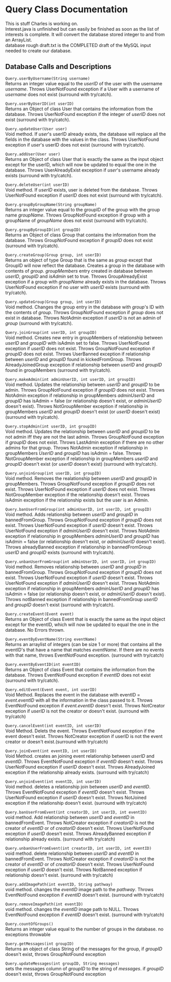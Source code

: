 # Query Class Documentation
This is stuff Charles is working on.  
Interest.java is unfinished but can easily be finished as soon as the list of interests is complete. It will convert the database stored integer to and from an ArrayList.  
database rough draft.txt is the COMPLETED draft of the MySQL input needed to create our database.

## Database Calls and Descriptions
`Query.userByUsername(String username)`  
Returns an integer value equal to the *userID* of the user with the username *username*. Throws UserNotFound exception if a User with a username of *username* does not exist (surround with try/catch).  

`Query.userByUserID(int userID)`  
Returns an Object of class User that contains the information from the database. Throws UserNotFound exception if the integer of *userID* does not exist (surround with try/catch).  

`Query.updateUser(User user)`  
Void method. If *user*'s userID already exists, the database will replace all the fields in the database with the values in the class. Throws UserNotFound exception if *user*'s userID does not exist (surround with try/catch).  

`Query.addUser(User user)`  
Returns an Object of class User that is exactly the same as the input object except for the userID, which will now be updated to equal the one in the database. Throws UserAlreadyExist exception if *user*'s username already exists (surround with try/catch).  

`Query.deleteUser(int userID)`  
Void method. If *userID* exists, user is deleted from the database.
Throws UserNotFound exception if *userID* does not exist (surround with try/catch).  

`Query.groupByGroupName(String groupName)`  
Returns an integer value equal to the groupID of the group with the group name *groupName*. Throws GroupNotFound exception if group with a groupName of *groupName* does not exist (surround with try/catch).  

`Query.groupByGroupID(int groupID)`  
Returns an Object of class Group that contains the information from the database. Throws GroupNotFound exception if *groupID* does not exist (surround with try/catch).  

`Query.createGroup(Group group, int userID)`  
Returns an object of type Group that is the same as *group* except that GroupID will now reflect the database. Creates a group in the database with contents of *group*. *groupMembers* entry created in database between *userID*, *groupID* and *isAdmin* set to true. Throws GroupAlreadyExist exception if a group with *groupName* already exists in the database. Throws UserNotFound exception if no user with *userID* exists (surround with try/catch).  

`Query.updateGroup(Group group, int userID)`  
Void method. Changes the group entry in the database with *group*'s ID with the contents of *group*. Throws GroupNotFound exception if *group* does not exist in database. Throws NotAdmin exception if *userID* is not an admin of *group* (surround with try/catch).  

`Query.joinGroup(int userID, int groupID)`  
Void method. Creates new entry in groupMembers of relationship between *userID* and *groupID* with isAdmin set to false. Throws UserNotFound exception if *userID* does not exist. Throws GroupNotFound exception if *groupID* does not exist. Throws UserBanned exception if relationship between *userID* and *groupID* found in kickedFromGroup. Throws AlreadyJoinedGroup exception if relationship between *userID* and *groupID* found in groupMembers (surround with try/catch).

`Query.makeAdmin(int adminUserID, int userID, int groupID)`  
Void method. Updates the relationship between *userID* and *groupID* to be admin. Throws GroupNotFound exception if *groupID* does not exist. Throws NotAdmin exception if relationship in groupMembers *adminUserID* and *groupID* has isAdmin = false (or relationship doesn't exist, or *adminUserID* doesn't exist). Throws NotGroupMember exception if relationship in groupMembers *userID* and *groupID* doesn't exist (or *userID* doesn't exist) (surround with try/catch).

`Query.stopAdmin(int userID, int groupID)`  
Void method. Updates the relationship between *userID* and *groupID* to be not admin iff they are not the last admin.  Throws GroupNotFound exception if *groupID* does not exist. Throws LastAdmin exception if there are no other admins for that group. Throws NotAdmin exception if relationship in groupMembers *UserID* and *groupID* has isAdmin = false. Throws NotGroupMember exception if relationship in groupMembers *userID* and *groupID* doesn't exist (or *userID* doesn't exist) (surround with try/catch).

`Query.unjoinGroup(int userID, int groupID)`  
Void method.  Removes the realationship between *userID* and *groupID* in groupMembers. Throws GroupNotFound exception if *groupID* does not exist.  Throws UserNotFound exception if *userID* does not exist.  Throws NotGroupMember exception if the relationship doesn't exist.  Throws isAdmin exception if the relationship exists but the user is an Admin.

`Query.banUserFromGroup(int adminUserID, int userID, int groupID)`  
Void method. Adds relationship between *userID* and *groupID* in bannedFromGroup. Throws GroupNotFound exception if *groupID* does not exist. Throws UserNotFound exception if *userID* doesn't exist.  Throws UserNotFound exception if *adminUserID* doesn't exist. Throws NotAdmin exception if relationship in groupMembers *adminUserID* and *groupID* has isAdmin = false (or relationship doesn't exist, or *adminUserID* doesn't exist). Throws alreadyBanned exception if relationship in bannedFromGroup *userID* and *groupID* exists (surround with try/catch).

`Query.unbanUserFromGroup(int adminUserID, int userID, int groupID)`  
Void method. Removes relationship between *userID* and *groupID* in bannedFromGroup. Throws GroupNotFound exception if *groupID* does not exist. Throws UserNotFound exception if *userID* doesn't exist.  Throws UserNotFound exception if *adminUserID* doesn't exist. Throws NotAdmin exception if relationship in groupMembers *adminUserID* and *groupID* has isAdmin = false (or relationship doesn't exist, or *adminUserID* doesn't exist). Throws notBanned exception if relationship in bannedFromGroup *userID* and *groupID* doesn't exist (surround with try/catch).

`Query.createEvent(Event event)`  
Returns an Object of class Event that is exactly the same as the input object except for the eventID, which will now be updated to equal the one in the database. No Errors thrown.

`Query.eventByEventName(String eventName)`  
Returns an arraylist of integers (can be size 1 or more) that contains all the eventID's that have a name that matches *eventName*.  If there are no events with that name, throws EventNotFound exception. (surround with try/catch)

`Query.eventByEventID(int eventID)`  
 Returns an Object of class Event that contains the information from the database. Throws EventNotFound exception if *eventID* does not exist (surround with try/catch).

`Query.editEvent(Event event, int userID)`  
Void Method.  Replaces the event in the database with eventID = *event.eventID* with all the information in the class passed to it. Throws EventNotFound exception if *event.eventID* doesn't exist. Throws NotCreator exception if *userID* is not the creator or doesn't exist. (surround with try/catch)

`Query.cancelEvent(int eventID, int userID)`  
Void Method. Delets the event.  Throws EventNotFound exception if the event doesn't exist.  Throws NotCreator exception if userID is not the event creator or doesn't exist.(surround with try/catch)

`Query.joinEvent(int eventID, int userID)`  
Void Method. creates an joining event relationship between *userID* and *eventID*.  Throws EventNotFound exception if *eventID* doesn't exist.  Throws UserNotFound exception if *userID* doesn't exist.  Throws AlreadyJoined exception if the relationship already exists. (surround with try/catch)

`Query.unjoinEvent(int eventID, int userID)`  
Void method. deletes a relationship join between *userID* and *eventID*. Throws EventNotFound exception if *eventID* doesn't exist.  Throws UserNotFound exception if *userID* doesn't exist.  Throws NotJoined exception if the relationship doesn't exist. (surround with try/catch)

`Query.banUserFromEvent(int creatorID, int userID, int eventID)`  
void method. Add relationship between *userID* and *eventID* in bannedFromEvent.  Throws NotCreator exception if *creatorID* is not the creator of *eventID* or of *creatorID* doesn't exist.  Throws UserNotFound exception if *userID* doesn't exist. Throws AlreadyBanned exception if relationship already exists. (surround with try/catch)

`Query.unbanUserFromEvent(int creatorID, int userID, int eventID)`  
void method. delete relationship between *userID* and *eventID* in bannedFromEvent.  Throws NotCreator exception if *creatorID* is not the creator of *eventID* or of *creatorID* doesn't exist.  Throws UserNotFound exception if *userID* doesn't exist. Throws NotBanned exception if relationship doesn't exist. (surround with try/catch)

`Query.addImagePath(int eventID, String pathway)`  
void method.  changes the *eventID* image path to the *pathway*.  Throws EventNotFound exception if *eventID* doesn't exist. (surround with try/catch)

`Query.removeImagePath(int eventID)`  
void method. changes the *eventID* image path to NULL.  Throws EventNotFound exception if *eventID* doesn't exist. (surround with try/catch)

`Query.countOfGroups()`  
Returns an integer value equal to the number of groups in the database.  no exceptions throwable

`Query.getMessages(int groupID)`  
Returns an object of class String of the messages for the group, if *groupID* doesn't exist, throws GroupNotFound exception

`Query.updateMessages(int groupID, String messages)`  
sets the messages column of *groupID* to the string of *messages*.  if *groupID* doesn't exist, throws GroupNotFound exception
